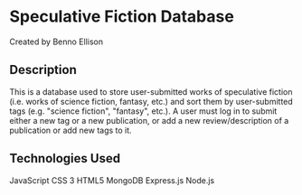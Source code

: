 # Speculative Fiction Database
Created by Benno Ellison

## Description
This is a database used to store user-submitted works of speculative fiction (i.e. works of science fiction, fantasy, etc.) and sort them by user-submitted tags (e.g. "science fiction", "fantasy", etc.).  A user must log in to submit either a new tag or a new publication, or add a new review/description of a publication or add new tags to it.

## Technologies Used
JavaScript
CSS 3
HTML5
MongoDB
Express.js
Node.js
